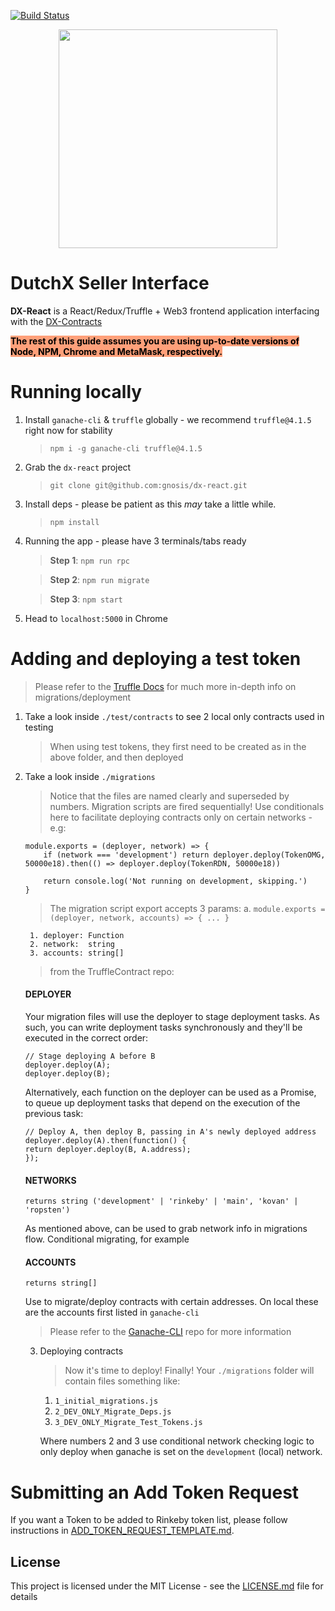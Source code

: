 [![Build Status](https://travis-ci.org/gnosis/dx-react.svg?branch=master)](https://travis-ci.org/gnosis/dx-react?branch=master)

<p align="center">
  <img width="350px" src="http://dutchx.readthedocs.io/en/latest/_static/DutchX-logo_blue.svg" />
</p>

# DutchX Seller Interface

**DX-React** is a React/Redux/Truffle + Web3 frontend application interfacing with the [DX-Contracts][dx-contracts]

<span style="background-color:#ffa07a; color:#000;">**The rest of this guide assumes you are using up-to-date versions of Node, NPM, Chrome and MetaMask, respectively.**</span>

# Running locally
1. Install `ganache-cli` & `truffle` globally - we recommend `truffle@4.1.5` right now for stability
    > `npm i -g ganache-cli truffle@4.1.5`
2. Grab the `dx-react` project
    > `git clone git@github.com:gnosis/dx-react.git`
3. Install deps - please be patient as this _may_ take a little while.
    > `npm install`
4. Running the app - please have 3 terminals/tabs ready
    > **Step 1**: `npm run rpc`

    > **Step 2**: `npm run migrate`
    
    > **Step 3**: `npm start`
5. Head to `localhost:5000` in Chrome

# Adding and deploying a test token
> Please refer to the [Truffle Docs][truffle-suite] for much more in-depth info on migrations/deployment
1. Take a look inside `./test/contracts` to see 2 local only contracts used in testing
    > When using test tokens, they first need to be created as in the above folder, and then deployed
2. Take a look inside `./migrations`
    > Notice that the files are named clearly and superseded by numbers. Migration scripts are fired sequentially!
    > Use conditionals here to facilitate deploying contracts only on certain networks - e.g:
    ```
    module.exports = (deployer, network) => {
        if (network === 'development') return deployer.deploy(TokenOMG, 50000e18).then(() => deployer.deploy(TokenRDN, 50000e18))

        return console.log('Not running on development, skipping.')
    }
    ```
    > The migration script export accepts 3 params:
        a. `module.exports = (deployer, network, accounts) => { ... }`
        
        1. deployer: Function
        2. network:  string
        3. accounts: string[]
    
    > from the TruffleContract repo:

    #### DEPLOYER
    Your migration files will use the deployer to stage deployment tasks. As such, you can write deployment tasks synchronously and they'll be executed in the correct order:

    ```
    // Stage deploying A before B
    deployer.deploy(A);
    deployer.deploy(B);
    ```

    Alternatively, each function on the deployer can be used as a Promise, to queue up deployment tasks that depend on the execution of the previous task:

    ```
    // Deploy A, then deploy B, passing in A's newly deployed address
    deployer.deploy(A).then(function() {
    return deployer.deploy(B, A.address);
    });
    ```

    #### NETWORKS
    `returns string ('development' | 'rinkeby' | 'main', 'kovan' | 'ropsten')`
    
    As mentioned above, can be used to grab network info in migrations flow. Conditional migrating, for example

    #### ACCOUNTS
    `returns string[]`
    
    Use to migrate/deploy contracts with certain addresses. On local these are the accounts first listed in `ganache-cli`
    > Please refer to the [Ganache-CLI][ganache-cli] repo for more information

    3. Deploying contracts
        > Now it's time to deploy! Finally! Your `./migrations` folder will contain files something like:

        1. `1_initial_migrations.js`
        2. `2_DEV_ONLY_Migrate_Deps.js`
        3. `3_DEV_ONLY_Migrate_Test_Tokens.js`

        Where numbers 2 and 3 use conditional network checking logic to only deploy when ganache is set on the `development` (local) network.
        
# Submitting an Add Token Request

If you want a Token to be added to Rinkeby token list, please follow instructions in [ADD_TOKEN_REQUEST_TEMPLATE.md](./ADD_TOKEN_REQUEST_TEMPLATE.md).

License
----

This project is licensed under the MIT License - see the [LICENSE.md](https://github.com/gnosis/dx-react/blob/master/LICENSE) file for details

[//]: # (These are reference links used in the body of this note and get stripped out when the markdown processor does its job. There is no need to format nicely because it shouldn't be seen. Thanks SO - http://stackoverflow.com/questions/4823468/store-comments-in-markdown-syntax)

    
   [dx-contracts]: <https://github.com/gnosis/dx-contracts>
   [ganache-cli]: <https://github.com/trufflesuite/ganache-cli>
   [truffle-suite]: <https://truffleframework.com/docs>
